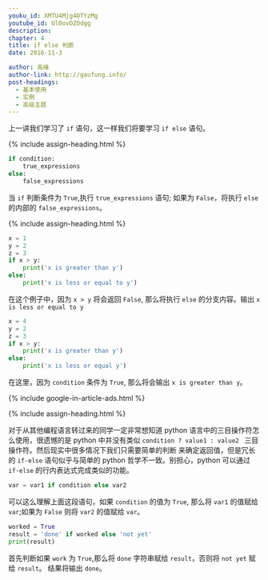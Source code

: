 ```yaml
---
youku_id: XMTU4Mjg4OTYzMg
youtube_id: Ul0ovDZOdgg
description: 
chapter: 4
title: if else 判断
date: 2016-11-3

author: 高峰
author-link: http://gaufung.info/
post-headings:
  - 基本使用
  - 实例
  - 高级主题
---
```




上一讲我们学习了 `if` 语句，这一样我们将要学习 `if else` 语句。


{% include assign-heading.html %}

```python
if condition:
    true_expressions
else:
    false_expressions
```

当 `if` 判断条件为 `True`,执行 `true_expressions` 语句; 如果为 `False`，将执行 `else` 的内部的
`false_expressions`。


{% include assign-heading.html %}

```python
x = 1
y = 2
z = 3
if x > y:
    print('x is greater than y')
else:
    print('x is less or equal to y')
```

在这个例子中，因为 `x > y` 将会返回 `False`, 那么将执行 `else` 的分支内容。输出 `x is less or equal to y`

```python
x = 4
y = 2
z = 3
if x > y:
    print('x is greater than y')
else:
    print('x is less or equal y')
```

在这里，因为 `condition` 条件为 `True`, 那么将会输出 `x is greater than y`。


{% include google-in-article-ads.html %}

{% include assign-heading.html %}

对于从其他编程语言转过来的同学一定非常想知道 python 语言中的三目操作符怎么使用，很遗憾的是 python
中并没有类似 `condition ? value1 : value2 ` 三目操作符。然后现实中很多情况下我们只需要简单的判断
来确定返回值，但是冗长的 `if-else` 语句似乎与简单的 python 哲学不一致。别担心，python 可以通过
`if-else` 的行内表达式完成类似的功能。

```python
var = var1 if condition else var2
```

可以这么理解上面这段语句，如果 `condition` 的值为 `True`, 那么将 `var1` 的值赋给 `var`;如果为 `False`
则将 `var2` 的值赋给 `var`。

```python
worked = True
result = 'done' if worked else 'not yet'
print(result)
```

首先判断如果 `work` 为 `True`,那么将 `done` 字符串赋给 `result`，否则将 `not yet` 赋给 `result`。
结果将输出 `done`。